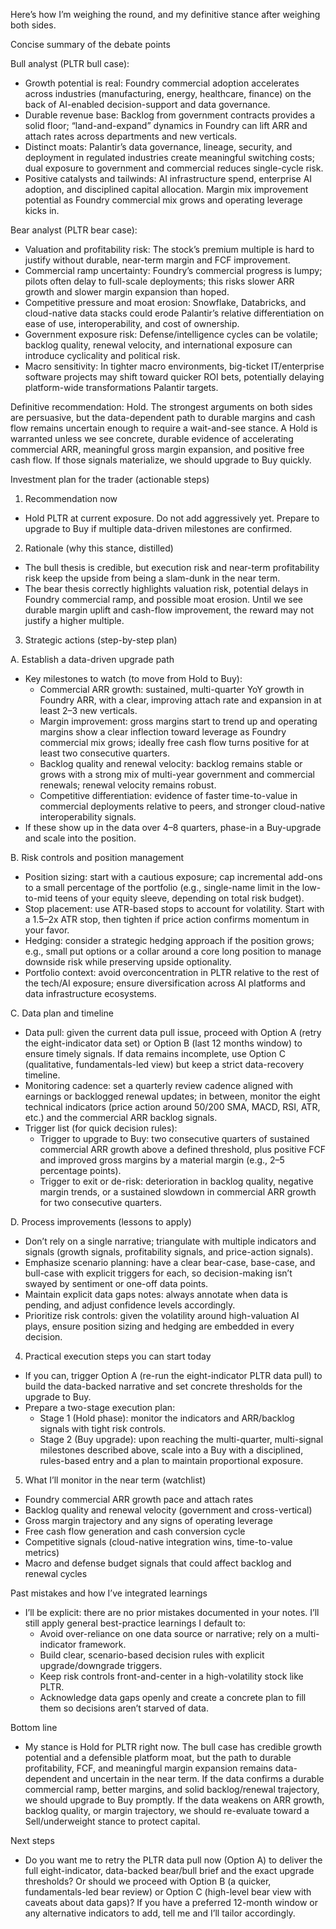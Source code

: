 Here’s how I’m weighing the round, and my definitive stance after weighing both sides.

Concise summary of the debate points

Bull analyst (PLTR bull case):
- Growth potential is real: Foundry commercial adoption accelerates across industries (manufacturing, energy, healthcare, finance) on the back of AI-enabled decision-support and data governance.
- Durable revenue base: Backlog from government contracts provides a solid floor; “land-and-expand” dynamics in Foundry can lift ARR and attach rates across departments and new verticals.
- Distinct moats: Palantir’s data governance, lineage, security, and deployment in regulated industries create meaningful switching costs; dual exposure to government and commercial reduces single-cycle risk.
- Positive catalysts and tailwinds: AI infrastructure spend, enterprise AI adoption, and disciplined capital allocation. Margin mix improvement potential as Foundry commercial mix grows and operating leverage kicks in.

Bear analyst (PLTR bear case):
- Valuation and profitability risk: The stock’s premium multiple is hard to justify without durable, near-term margin and FCF improvement.
- Commercial ramp uncertainty: Foundry’s commercial progress is lumpy; pilots often delay to full-scale deployments; this risks slower ARR growth and slower margin expansion than hoped.
- Competitive pressure and moat erosion: Snowflake, Databricks, and cloud-native data stacks could erode Palantir’s relative differentiation on ease of use, interoperability, and cost of ownership.
- Government exposure risk: Defense/intelligence cycles can be volatile; backlog quality, renewal velocity, and international exposure can introduce cyclicality and political risk.
- Macro sensitivity: In tighter macro environments, big-ticket IT/enterprise software projects may shift toward quicker ROI bets, potentially delaying platform-wide transformations Palantir targets.

Definitive recommendation: Hold. The strongest arguments on both sides are persuasive, but the data-dependent path to durable margins and cash flow remains uncertain enough to require a wait-and-see stance. A Hold is warranted unless we see concrete, durable evidence of accelerating commercial ARR, meaningful gross margin expansion, and positive free cash flow. If those signals materialize, we should upgrade to Buy quickly.

Investment plan for the trader (actionable steps)

1) Recommendation now
- Hold PLTR at current exposure. Do not add aggressively yet. Prepare to upgrade to Buy if multiple data-driven milestones are confirmed.

2) Rationale (why this stance, distilled)
- The bull thesis is credible, but execution risk and near-term profitability risk keep the upside from being a slam-dunk in the near term.
- The bear thesis correctly highlights valuation risk, potential delays in Foundry commercial ramp, and possible moat erosion. Until we see durable margin uplift and cash-flow improvement, the reward may not justify a higher multiple.

3) Strategic actions (step-by-step plan)

A. Establish a data-driven upgrade path
- Key milestones to watch (to move from Hold to Buy):
  - Commercial ARR growth: sustained, multi-quarter YoY growth in Foundry ARR, with a clear, improving attach rate and expansion in at least 2–3 new verticals.
  - Margin improvement: gross margins start to trend up and operating margins show a clear inflection toward leverage as Foundry commercial mix grows; ideally free cash flow turns positive for at least two consecutive quarters.
  - Backlog quality and renewal velocity: backlog remains stable or grows with a strong mix of multi-year government and commercial renewals; renewal velocity remains robust.
  - Competitive differentiation: evidence of faster time-to-value in commercial deployments relative to peers, and stronger cloud-native interoperability signals.
- If these show up in the data over 4–8 quarters, phase-in a Buy-upgrade and scale into the position.

B. Risk controls and position management
- Position sizing: start with a cautious exposure; cap incremental add-ons to a small percentage of the portfolio (e.g., single-name limit in the low-to-mid teens of your equity sleeve, depending on total risk budget).
- Stop placement: use ATR-based stops to account for volatility. Start with a 1.5–2x ATR stop, then tighten if price action confirms momentum in your favor.
- Hedging: consider a strategic hedging approach if the position grows; e.g., small put options or a collar around a core long position to manage downside risk while preserving upside optionality.
- Portfolio context: avoid overconcentration in PLTR relative to the rest of the tech/AI exposure; ensure diversification across AI platforms and data infrastructure ecosystems.

C. Data plan and timeline
- Data pull: given the current data pull issue, proceed with Option A (retry the eight-indicator data set) or Option B (last 12 months window) to ensure timely signals. If data remains incomplete, use Option C (qualitative, fundamentals-led view) but keep a strict data-recovery timeline.
- Monitoring cadence: set a quarterly review cadence aligned with earnings or backlogged renewal updates; in between, monitor the eight technical indicators (price action around 50/200 SMA, MACD, RSI, ATR, etc.) and the commercial ARR backlog signals.
- Trigger list (for quick decision rules):
  - Trigger to upgrade to Buy: two consecutive quarters of sustained commercial ARR growth above a defined threshold, plus positive FCF and improved gross margins by a material margin (e.g., 2–5 percentage points).
  - Trigger to exit or de-risk: deterioration in backlog quality, negative margin trends, or a sustained slowdown in commercial ARR growth for two consecutive quarters.

D. Process improvements (lessons to apply)
- Don’t rely on a single narrative; triangulate with multiple indicators and signals (growth signals, profitability signals, and price-action signals).
- Emphasize scenario planning: have a clear bear-case, base-case, and bull-case with explicit triggers for each, so decision-making isn’t swayed by sentiment or one-off data points.
- Maintain explicit data gaps notes: always annotate when data is pending, and adjust confidence levels accordingly.
- Prioritize risk controls: given the volatility around high-valuation AI plays, ensure position sizing and hedging are embedded in every decision.

4) Practical execution steps you can start today
- If you can, trigger Option A (re-run the eight-indicator PLTR data pull) to build the data-backed narrative and set concrete thresholds for the upgrade to Buy.
- Prepare a two-stage execution plan:
  - Stage 1 (Hold phase): monitor the indicators and ARR/backlog signals with tight risk controls.
  - Stage 2 (Buy upgrade): upon reaching the multi-quarter, multi-signal milestones described above, scale into a Buy with a disciplined, rules-based entry and a plan to maintain proportional exposure.

5) What I’ll monitor in the near term (watchlist)
- Foundry commercial ARR growth pace and attach rates
- Backlog quality and renewal velocity (government and cross-vertical)
- Gross margin trajectory and any signs of operating leverage
- Free cash flow generation and cash conversion cycle
- Competitive signals (cloud-native integration wins, time-to-value metrics)
- Macro and defense budget signals that could affect backlog and renewal cycles

Past mistakes and how I’ve integrated learnings
- I’ll be explicit: there are no prior mistakes documented in your notes. I’ll still apply general best-practice learnings I default to:
  - Avoid over-reliance on one data source or narrative; rely on a multi-indicator framework.
  - Build clear, scenario-based decision rules with explicit upgrade/downgrade triggers.
  - Keep risk controls front-and-center in a high-volatility stock like PLTR.
  - Acknowledge data gaps openly and create a concrete plan to fill them so decisions aren’t starved of data.

Bottom line
- My stance is Hold for PLTR right now. The bull case has credible growth potential and a defensible platform moat, but the path to durable profitability, FCF, and meaningful margin expansion remains data-dependent and uncertain in the near term. If the data confirms a durable commercial ramp, better margins, and solid backlog/renewal trajectory, we should upgrade to Buy promptly. If the data weakens on ARR growth, backlog quality, or margin trajectory, we should re-evaluate toward a Sell/underweight stance to protect capital.

Next steps
- Do you want me to retry the PLTR data pull now (Option A) to deliver the full eight-indicator, data-backed bear/bull brief and the exact upgrade thresholds? Or should we proceed with Option B (a quicker, fundamentals-led bear review) or Option C (high-level bear view with caveats about data gaps)? If you have a preferred 12-month window or any alternative indicators to add, tell me and I’ll tailor accordingly.